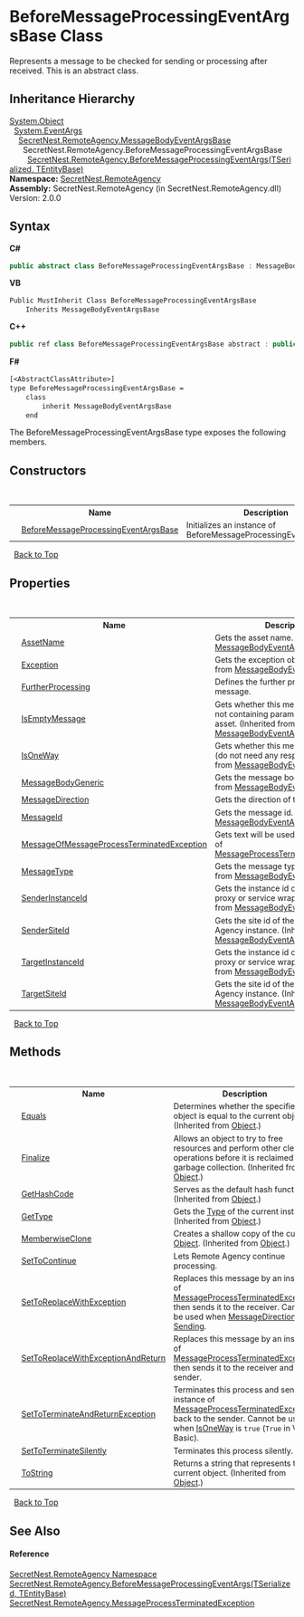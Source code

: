 # BeforeMessageProcessingEventArgsBase Class
 

Represents a message to be checked for sending or processing after received. This is an abstract class.


## Inheritance Hierarchy
<a href="https://docs.microsoft.com/dotnet/api/system.object" target="_blank">System.Object</a><br />&nbsp;&nbsp;<a href="https://docs.microsoft.com/dotnet/api/system.eventargs" target="_blank">System.EventArgs</a><br />&nbsp;&nbsp;&nbsp;&nbsp;<a href="T_SecretNest_RemoteAgency_MessageBodyEventArgsBase">SecretNest.RemoteAgency.MessageBodyEventArgsBase</a><br />&nbsp;&nbsp;&nbsp;&nbsp;&nbsp;&nbsp;SecretNest.RemoteAgency.BeforeMessageProcessingEventArgsBase<br />&nbsp;&nbsp;&nbsp;&nbsp;&nbsp;&nbsp;&nbsp;&nbsp;<a href="T_SecretNest_RemoteAgency_BeforeMessageProcessingEventArgs_2">SecretNest.RemoteAgency.BeforeMessageProcessingEventArgs(TSerialized, TEntityBase)</a><br />
**Namespace:**&nbsp;<a href="N_SecretNest_RemoteAgency">SecretNest.RemoteAgency</a><br />**Assembly:**&nbsp;SecretNest.RemoteAgency (in SecretNest.RemoteAgency.dll) Version: 2.0.0

## Syntax

**C#**<br />
``` C#
public abstract class BeforeMessageProcessingEventArgsBase : MessageBodyEventArgsBase
```

**VB**<br />
``` VB
Public MustInherit Class BeforeMessageProcessingEventArgsBase
	Inherits MessageBodyEventArgsBase
```

**C++**<br />
``` C++
public ref class BeforeMessageProcessingEventArgsBase abstract : public MessageBodyEventArgsBase
```

**F#**<br />
``` F#
[<AbstractClassAttribute>]
type BeforeMessageProcessingEventArgsBase =  
    class
        inherit MessageBodyEventArgsBase
    end
```

The BeforeMessageProcessingEventArgsBase type exposes the following members.


## Constructors
&nbsp;<table><tr><th></th><th>Name</th><th>Description</th></tr><tr><td>![Protected method](media/protmethod.gif "Protected method")</td><td><a href="M_SecretNest_RemoteAgency_BeforeMessageProcessingEventArgsBase__ctor">BeforeMessageProcessingEventArgsBase</a></td><td>
Initializes an instance of BeforeMessageProcessingEventArgsBase.</td></tr></table>&nbsp;
<a href="#beforemessageprocessingeventargsbase-class">Back to Top</a>

## Properties
&nbsp;<table><tr><th></th><th>Name</th><th>Description</th></tr><tr><td>![Public property](media/pubproperty.gif "Public property")</td><td><a href="P_SecretNest_RemoteAgency_MessageBodyEventArgsBase_AssetName">AssetName</a></td><td>
Gets the asset name.
 (Inherited from <a href="T_SecretNest_RemoteAgency_MessageBodyEventArgsBase">MessageBodyEventArgsBase</a>.)</td></tr><tr><td>![Public property](media/pubproperty.gif "Public property")</td><td><a href="P_SecretNest_RemoteAgency_MessageBodyEventArgsBase_Exception">Exception</a></td><td>
Gets the exception object.
 (Inherited from <a href="T_SecretNest_RemoteAgency_MessageBodyEventArgsBase">MessageBodyEventArgsBase</a>.)</td></tr><tr><td>![Public property](media/pubproperty.gif "Public property")</td><td><a href="P_SecretNest_RemoteAgency_BeforeMessageProcessingEventArgsBase_FurtherProcessing">FurtherProcessing</a></td><td>
Defines the further processing of this message.</td></tr><tr><td>![Public property](media/pubproperty.gif "Public property")</td><td><a href="P_SecretNest_RemoteAgency_MessageBodyEventArgsBase_IsEmptyMessage">IsEmptyMessage</a></td><td>
Gets whether this message is empty, not containing parameters required by asset.
 (Inherited from <a href="T_SecretNest_RemoteAgency_MessageBodyEventArgsBase">MessageBodyEventArgsBase</a>.)</td></tr><tr><td>![Public property](media/pubproperty.gif "Public property")</td><td><a href="P_SecretNest_RemoteAgency_MessageBodyEventArgsBase_IsOneWay">IsOneWay</a></td><td>
Gets whether this message is one way (do not need any response).
 (Inherited from <a href="T_SecretNest_RemoteAgency_MessageBodyEventArgsBase">MessageBodyEventArgsBase</a>.)</td></tr><tr><td>![Public property](media/pubproperty.gif "Public property")</td><td><a href="P_SecretNest_RemoteAgency_MessageBodyEventArgsBase_MessageBodyGeneric">MessageBodyGeneric</a></td><td>
Gets the message body.
 (Inherited from <a href="T_SecretNest_RemoteAgency_MessageBodyEventArgsBase">MessageBodyEventArgsBase</a>.)</td></tr><tr><td>![Public property](media/pubproperty.gif "Public property")</td><td><a href="P_SecretNest_RemoteAgency_BeforeMessageProcessingEventArgsBase_MessageDirection">MessageDirection</a></td><td>
Gets the direction of the message.</td></tr><tr><td>![Public property](media/pubproperty.gif "Public property")</td><td><a href="P_SecretNest_RemoteAgency_MessageBodyEventArgsBase_MessageId">MessageId</a></td><td>
Gets the message id.
 (Inherited from <a href="T_SecretNest_RemoteAgency_MessageBodyEventArgsBase">MessageBodyEventArgsBase</a>.)</td></tr><tr><td>![Public property](media/pubproperty.gif "Public property")</td><td><a href="P_SecretNest_RemoteAgency_BeforeMessageProcessingEventArgsBase_MessageOfMessageProcessTerminatedException">MessageOfMessageProcessTerminatedException</a></td><td>
Gets text will be used as the message of <a href="T_SecretNest_RemoteAgency_MessageProcessTerminatedException">MessageProcessTerminatedException</a>.</td></tr><tr><td>![Public property](media/pubproperty.gif "Public property")</td><td><a href="P_SecretNest_RemoteAgency_MessageBodyEventArgsBase_MessageType">MessageType</a></td><td>
Gets the message type.
 (Inherited from <a href="T_SecretNest_RemoteAgency_MessageBodyEventArgsBase">MessageBodyEventArgsBase</a>.)</td></tr><tr><td>![Public property](media/pubproperty.gif "Public property")</td><td><a href="P_SecretNest_RemoteAgency_MessageBodyEventArgsBase_SenderInstanceId">SenderInstanceId</a></td><td>
Gets the instance id of the source proxy or service wrapper.
 (Inherited from <a href="T_SecretNest_RemoteAgency_MessageBodyEventArgsBase">MessageBodyEventArgsBase</a>.)</td></tr><tr><td>![Public property](media/pubproperty.gif "Public property")</td><td><a href="P_SecretNest_RemoteAgency_MessageBodyEventArgsBase_SenderSiteId">SenderSiteId</a></td><td>
Gets the site id of the source Remote Agency instance.
 (Inherited from <a href="T_SecretNest_RemoteAgency_MessageBodyEventArgsBase">MessageBodyEventArgsBase</a>.)</td></tr><tr><td>![Public property](media/pubproperty.gif "Public property")</td><td><a href="P_SecretNest_RemoteAgency_MessageBodyEventArgsBase_TargetInstanceId">TargetInstanceId</a></td><td>
Gets the instance id of the target proxy or service wrapper.
 (Inherited from <a href="T_SecretNest_RemoteAgency_MessageBodyEventArgsBase">MessageBodyEventArgsBase</a>.)</td></tr><tr><td>![Public property](media/pubproperty.gif "Public property")</td><td><a href="P_SecretNest_RemoteAgency_MessageBodyEventArgsBase_TargetSiteId">TargetSiteId</a></td><td>
Gets the site id of the target Remote Agency instance.
 (Inherited from <a href="T_SecretNest_RemoteAgency_MessageBodyEventArgsBase">MessageBodyEventArgsBase</a>.)</td></tr></table>&nbsp;
<a href="#beforemessageprocessingeventargsbase-class">Back to Top</a>

## Methods
&nbsp;<table><tr><th></th><th>Name</th><th>Description</th></tr><tr><td>![Public method](media/pubmethod.gif "Public method")</td><td><a href="https://docs.microsoft.com/dotnet/api/system.object.equals#System_Object_Equals_System_Object_" target="_blank">Equals</a></td><td>
Determines whether the specified object is equal to the current object.
 (Inherited from <a href="https://docs.microsoft.com/dotnet/api/system.object" target="_blank">Object</a>.)</td></tr><tr><td>![Protected method](media/protmethod.gif "Protected method")</td><td><a href="https://docs.microsoft.com/dotnet/api/system.object.finalize#System_Object_Finalize" target="_blank">Finalize</a></td><td>
Allows an object to try to free resources and perform other cleanup operations before it is reclaimed by garbage collection.
 (Inherited from <a href="https://docs.microsoft.com/dotnet/api/system.object" target="_blank">Object</a>.)</td></tr><tr><td>![Public method](media/pubmethod.gif "Public method")</td><td><a href="https://docs.microsoft.com/dotnet/api/system.object.gethashcode#System_Object_GetHashCode" target="_blank">GetHashCode</a></td><td>
Serves as the default hash function.
 (Inherited from <a href="https://docs.microsoft.com/dotnet/api/system.object" target="_blank">Object</a>.)</td></tr><tr><td>![Public method](media/pubmethod.gif "Public method")</td><td><a href="https://docs.microsoft.com/dotnet/api/system.object.gettype#System_Object_GetType" target="_blank">GetType</a></td><td>
Gets the <a href="https://docs.microsoft.com/dotnet/api/system.type" target="_blank">Type</a> of the current instance.
 (Inherited from <a href="https://docs.microsoft.com/dotnet/api/system.object" target="_blank">Object</a>.)</td></tr><tr><td>![Protected method](media/protmethod.gif "Protected method")</td><td><a href="https://docs.microsoft.com/dotnet/api/system.object.memberwiseclone#System_Object_MemberwiseClone" target="_blank">MemberwiseClone</a></td><td>
Creates a shallow copy of the current <a href="https://docs.microsoft.com/dotnet/api/system.object" target="_blank">Object</a>.
 (Inherited from <a href="https://docs.microsoft.com/dotnet/api/system.object" target="_blank">Object</a>.)</td></tr><tr><td>![Public method](media/pubmethod.gif "Public method")</td><td><a href="M_SecretNest_RemoteAgency_BeforeMessageProcessingEventArgsBase_SetToContinue">SetToContinue</a></td><td>
Lets Remote Agency continue processing.</td></tr><tr><td>![Public method](media/pubmethod.gif "Public method")</td><td><a href="M_SecretNest_RemoteAgency_BeforeMessageProcessingEventArgsBase_SetToReplaceWithException">SetToReplaceWithException</a></td><td>
Replaces this message by an instance of <a href="T_SecretNest_RemoteAgency_MessageProcessTerminatedException">MessageProcessTerminatedException</a> then sends it to the receiver. Cannot be used when <a href="P_SecretNest_RemoteAgency_BeforeMessageProcessingEventArgsBase_MessageDirection">MessageDirection</a> is <a href="T_SecretNest_RemoteAgency_MessageDirection">Sending</a>.</td></tr><tr><td>![Public method](media/pubmethod.gif "Public method")</td><td><a href="M_SecretNest_RemoteAgency_BeforeMessageProcessingEventArgsBase_SetToReplaceWithExceptionAndReturn">SetToReplaceWithExceptionAndReturn</a></td><td>
Replaces this message by an instance of <a href="T_SecretNest_RemoteAgency_MessageProcessTerminatedException">MessageProcessTerminatedException</a> then sends it to the receiver and the sender.</td></tr><tr><td>![Public method](media/pubmethod.gif "Public method")</td><td><a href="M_SecretNest_RemoteAgency_BeforeMessageProcessingEventArgsBase_SetToTerminateAndReturnException">SetToTerminateAndReturnException</a></td><td>
Terminates this process and send an instance of <a href="T_SecretNest_RemoteAgency_MessageProcessTerminatedException">MessageProcessTerminatedException</a> back to the sender. Cannot be used when <a href="P_SecretNest_RemoteAgency_MessageBodyEventArgsBase_IsOneWay">IsOneWay</a> is `true` (`True` in Visual Basic).</td></tr><tr><td>![Public method](media/pubmethod.gif "Public method")</td><td><a href="M_SecretNest_RemoteAgency_BeforeMessageProcessingEventArgsBase_SetToTerminateSilently">SetToTerminateSilently</a></td><td>
Terminates this process silently.</td></tr><tr><td>![Public method](media/pubmethod.gif "Public method")</td><td><a href="https://docs.microsoft.com/dotnet/api/system.object.tostring#System_Object_ToString" target="_blank">ToString</a></td><td>
Returns a string that represents the current object.
 (Inherited from <a href="https://docs.microsoft.com/dotnet/api/system.object" target="_blank">Object</a>.)</td></tr></table>&nbsp;
<a href="#beforemessageprocessingeventargsbase-class">Back to Top</a>

## See Also


#### Reference
<a href="N_SecretNest_RemoteAgency">SecretNest.RemoteAgency Namespace</a><br /><a href="T_SecretNest_RemoteAgency_BeforeMessageProcessingEventArgs_2">SecretNest.RemoteAgency.BeforeMessageProcessingEventArgs(TSerialized, TEntityBase)</a><br /><a href="T_SecretNest_RemoteAgency_MessageProcessTerminatedException">SecretNest.RemoteAgency.MessageProcessTerminatedException</a><br />